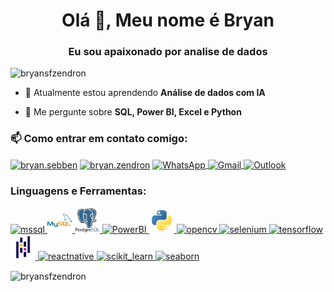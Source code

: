 <h1 align="center">Olá 👋, Meu nome é Bryan</h1>
<h3 align="center">Eu sou apaixonado por analise de dados</h3>

<p align="left"> <img src="https://komarev.com/ghpvc/?username=bryansfzendron&label=Profile%20views&color=0e75b6&style=flat" alt="bryansfzendron" /> </p>

- 🌱 Atualmente estou aprendendo **Análise de dados com IA**

- 💬 Me pergunte sobre **SQL, Power BI, Excel e Python**

<h3 align="left">📫 Como entrar em contato comigo:</h3>
<p align="left">
<a href="https://fb.com/bryan.sebben" target="blank"><img align="center" src="https://raw.githubusercontent.com/rahuldkjain/github-profile-readme-generator/master/src/images/icons/Social/facebook.svg" alt="bryan.sebben" height="30" width="40" /></a>
<a href="https://instagram.com/bryan.zendron" target="blank"><img align="center" src="https://raw.githubusercontent.com/rahuldkjain/github-profile-readme-generator/master/src/images/icons/Social/instagram.svg" alt="bryan.zendron" height="30" width="40" /></a>
<a href="https://wa.me/5511974617129" target="_blank"><img align="center" src="https://raw.githubusercontent.com/rahuldkjain/github-profile-readme-generator/master/src/images/icons/Social/whatsapp.svg" alt="WhatsApp" height="30" width="40" />
</a>
<a href="https://mail.google.com/mail/?view=cm&fs=1&to=bryan.zendron@gmail.com" target="_blank">
  <img align="center" src="https://cdn-icons-png.flaticon.com/256/281/281769.png" alt="Gmail" height="30" width="30" />
</a>
<a href="https://outlook.live.com/owa/?path=/mail/action/compose&to=bryan.zendron@gmail.com" target="_blank">
  <img align="center" src="https://cdn-icons-png.flaticon.com/512/732/732223.png" alt="Outlook" height="30" width="30" />
</a>
</p>

<h3 align="left">Linguagens e Ferramentas:</h3>
<p align="left"> 
  <a href="https://www.microsoft.com/en-us/sql-server" target="_blank" rel="noreferrer">
    <img src="https://www.svgrepo.com/show/303229/microsoft-sql-server-logo.svg" alt="mssql" width="40" height="40"/>
  </a>
  <a href="https://www.mysql.com/" target="_blank" rel="noreferrer">
    <img src="https://raw.githubusercontent.com/devicons/devicon/master/icons/mysql/mysql-original-wordmark.svg" alt="mysql" width="40" height="40"/>
  </a>
  <a href="https://www.postgresql.org" target="_blank" rel="noreferrer">
    <img src="https://raw.githubusercontent.com/devicons/devicon/master/icons/postgresql/postgresql-original-wordmark.svg" alt="postgresql" width="40" height="40"/>
  </a>
  <a href="https://app.powerbi.com/" target="_blank" rel="noreferrer">
    <img src="https://store-images.s-microsoft.com/image/apps.32245.13510798883380398.61d03499-1b25-4924-9207-9384fe3b5b99.3a505d26-d272-4f46-a46b-46dd22268443" alt="PowerBI" width="45" height="45"/>
  </a>
  <a href="https://www.python.org" target="_blank" rel="noreferrer">
    <img src="https://raw.githubusercontent.com/devicons/devicon/master/icons/python/python-original.svg" alt="python" width="40" height="40"/>
  </a>
  <a href="https://opencv.org/" target="_blank" rel="noreferrer">
    <img src="https://www.vectorlogo.zone/logos/opencv/opencv-icon.svg" alt="opencv" width="40" height="40"/>
  </a>
  <a href="https://www.selenium.dev" target="_blank" rel="noreferrer">
    <img src="https://raw.githubusercontent.com/detain/svg-logos/780f25886640cef088af994181646db2f6b1a3f8/svg/selenium-logo.svg" alt="selenium" width="40" height="40"/>
  </a>
  <a href="https://www.tensorflow.org" target="_blank" rel="noreferrer">
    <img src="https://www.vectorlogo.zone/logos/tensorflow/tensorflow-icon.svg" alt="tensorflow" width="40" height="40"/>
  </a>
  <a href="https://pandas.pydata.org/" target="_blank" rel="noreferrer">
    <img src="https://raw.githubusercontent.com/devicons/devicon/2ae2a900d2f041da66e950e4d48052658d850630/icons/pandas/pandas-original.svg" alt="pandas" width="40" height="40"/>
  </a>
  <a href="https://reactnative.dev/" target="_blank" rel="noreferrer">
    <img src="https://reactnative.dev/img/header_logo.svg" alt="reactnative" width="40" height="40"/>
  </a>
  <a href="https://scikit-learn.org/" target="_blank" rel="noreferrer">
    <img src="https://upload.wikimedia.org/wikipedia/commons/0/05/Scikit_learn_logo_small.svg" alt="scikit_learn" width="40" height="40"/>
  </a>
  <a href="https://seaborn.pydata.org/" target="_blank" rel="noreferrer">
    <img src="https://seaborn.pydata.org/_images/logo-mark-lightbg.svg" alt="seaborn" width="40" height="40"/>
  </a>
</p>

<p><img align="center" src="https://github-readme-stats.vercel.app/api/top-langs?username=bryansfzendron&show_icons=true&locale=en&layout=compact" alt="bryansfzendron" /></p>
